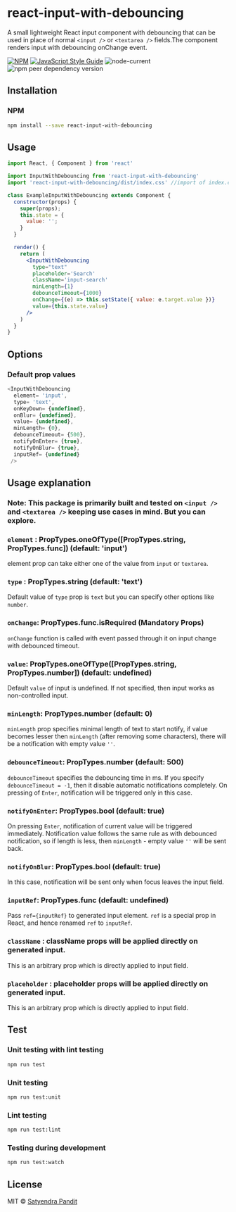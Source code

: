 # react-input-with-debouncing

A small lightweight React input component with debouncing that can be used in place of normal `<input />` or `<textarea />` fields.The component renders input with debouncing onChange event.

[![NPM](https://img.shields.io/npm/v/react-input-with-debouncing.svg)](https://www.npmjs.com/package/react-input-with-debouncing) [![JavaScript Style Guide](https://img.shields.io/badge/code_style-standard-brightgreen.svg)](https://standardjs.com) ![node-current](https://img.shields.io/node/v/react-input-with-debouncing/latest) ![npm peer dependency version](https://img.shields.io/npm/dependency-version/react-input-with-debouncing/peer/react)

## Installation

### NPM

```bash
npm install --save react-input-with-debouncing
```

## Usage

```jsx
import React, { Component } from 'react'

import InputWithDebouncing from 'react-input-with-debouncing'
import 'react-input-with-debouncing/dist/index.css' //import of index.css is totally optional.

class ExampleInputWithDebouncing extends Component {
  constructor(props) {
    super(props);
    this.state = {
      value: '';
    }
  }

  render() {
    return (
      <InputWithDebouncing
        type="text"
        placeholder='Search'
        className='input-search'
        minLength={1}
        debounceTimeout={1000}
        onChange={(e) => this.setState({ value: e.target.value })}
        value={this.state.value}
      />
    )
  }
}
```

## Options

### Default prop values

```js
<InputWithDebouncing
  element= 'input',
  type= 'text',
  onKeyDown= {undefined},
  onBlur= {undefined},
  value= {undefined},
  minLength= {0},
  debounceTimeout= {500},
  notifyOnEnter= {true},
  notifyOnBlur= {true},
  inputRef= {undefined}
 />
```

## Usage explanation

### Note: This package is primarily built and tested on `<input />` and `<textarea />` keeping use cases in mind. But you can explore.

### `element` : PropTypes.oneOfType([PropTypes.string, PropTypes.func]) (default: 'input')

element prop can take either one of the value from `input` or `textarea`.

### `type` : PropTypes.string (default: 'text')

Default value of `type` prop is `text` but you can specify other options like `number`.

### `onChange`: PropTypes.func.isRequired (Mandatory Props)

`onChange` function is called with event passed through it on input change with debounced timeout.

### `value`: PropTypes.oneOfType([PropTypes.string, PropTypes.number]) (default: undefined)

Default `value` of input is undefined. If not specified, then input works as non-controlled input.

### `minLength`: PropTypes.number (default: 0)

`minLength` prop specifies minimal length of text to start notify, if value becomes lesser then `minLength` (after removing some characters), there will be a notification with empty value `''`.

### `debounceTimeout`: PropTypes.number (default: 500)

`debounceTimeout` specifies the debouncing time in ms. If you specify `debounceTimeout = -1`, then it disable automatic notifications completely. On pressing of `Enter`, notification will be triggered only in this case.

### `notifyOnEnter`: PropTypes.bool (default: true)

On pressing `Enter`, notification of current value will be triggered immediately. Notification value follows the same rule as with debounced notification, so if length is less, then `minLength` - empty value `''` will be sent back.

### `notifyOnBlur`: PropTypes.bool (default: true)

In this case, notification will be sent only when focus leaves the input field.

### `inputRef`: PropTypes.func (default: undefined)

Pass `ref={inputRef}` to generated input element. `ref` is a special prop in React, and hence renamed `ref` to `inputRef`.

### `className` : className props will be applied directly on generated input.

This is an arbitrary prop which is directly applied to input field.

### `placeholder` : placeholder props will be applied directly on generated input.

This is an arbitrary prop which is directly applied to input field.

## Test

### Unit testing with lint testing

```bash
npm run test
```

### Unit testing

```bash
npm run test:unit
```

### Lint testing

```bash
npm run test:lint
```

### Testing during development

```bash
npm run test:watch
```

## License

MIT © [Satyendra Pandit](https://github.com/satyendra2013)
